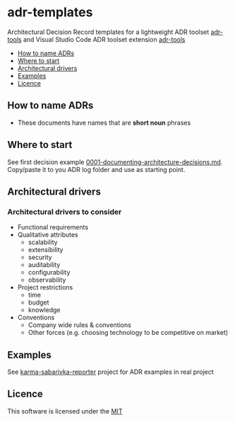 # adr-templates

Architectural Decision Record templates for a lightweight ADR toolset [adr-tools](https://github.com/npryce/adr-tools) and Visual Studio Code ADR toolset extension [adr-tools](https://marketplace.visualstudio.com/items?itemName=vincent-ledu.adr-tools)

* [How to name ADRs](#how-to-name-adrs)
* [Where to start](#where-to-start)
* [Architectural drivers](#architectural-drivers)
* [Examples](#examples)
* [Licence](#licence)

## How to name ADRs

* These documents have names that are **short noun** phrases

## Where to start

See first decision example [0001-documenting-architecture-decisions.md](https://github.com/kopach/adr-templates/blob/master/0001-documenting-architecture-decisions.md). Copy/paste it to you ADR log folder and use as starting point.

## Architectural drivers

### Architectural drivers to consider

* Functional requirements
* Qualitative attributes
  * scalability
  * extensibility
  * security
  * auditability
  * configurability
  * observability
* Project restrictions
  * time
  * budget
  * knowledge
* Conventions
  * Company wide rules & conventions
  * Other forces (e.g. choosing technology to be competitive on market)

## Examples

See [karma-sabarivka-reporter](https://github.com/kopach/karma-sabarivka-reporter) project for ADR examples in real project

## Licence

This software is licensed under the [MIT](https://github.com/kopach/adr-templates/blob/master/LICENSE)
